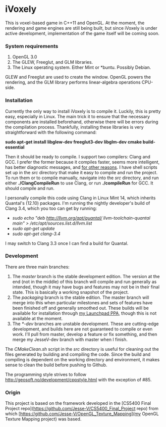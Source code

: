# iVoxely

This is voxel-based game in C++11 and OpenGL. At the moment, the rendering and game engines are still being built, but since iVoxely is under active development, implementation of the game itself will be coming soon.

### System requirements

1. OpenGL 3.0
2. The GLEW, Freeglut, and GLM libraries.
3. The Linux operating system. Either Mint or *buntu. Possibly Debian.

GLEW and Freeglut are used to create the window. OpenGL powers the rendering, and the GLM library performs linear-algebra operations CPU-side.

### Installation

Currently the only way to install iVoxely is to compile it. Luckily, this is pretty easy, especially in Linux. The main trick it to ensure that the necessary components are installed beforehand, otherwise there will be errors during the compilation process. Thankfully, installing these libraries is very straightforward with the following command:

**sudo apt-get install libglew-dev freeglut3-dev libglm-dev cmake build-essential**

Then it should be ready to compile. I support two compilers: Clang and GCC. I prefer the former because it compiles faster, seems more intelligent, has better diagnostic messages, and [for other reasons](http://clang.llvm.org/comparison.html). I have shell scripts set up in the _src_ directory that make it easy to compile and run the project. To run them or to compile manually, navigate into the _src_ directory, and run either **./ClangCompileRun** to use Clang, or run **./compileRun** for GCC. It should compile and run.

I personally compile this code using Clang in Linux Mint 14, which inherits Quantal's (12.10) packages. I'm running the nightly developer's build of Clang 3.4, which you too can get by running:

* *sudo echo "deb http://llvm.org/apt/quantal/ llvm-toolchain-quantal main" > /etc/apt/sources.list.d/llvm.list*
* *sudo apt-get update*
* *sudo apt-get clang-3.4*

I may switch to Clang 3.3 once I can find a build for Quantal.

### Development

There are three main branches:

1. The _master_ branch is the stable development edition. The version at the end (not in the middle) of this branch will compile and run generally as intended, though it may have bugs and features may not be in their final state. This is basically a working snapshot of the project.
2. The _packaging_ branch is the stable edition. The master branch will merge into this when particular milestones and sets of features have been finished off and generally smoothed out. These builds will be available for installation through [my Launchpad PPA](https://launchpad.net/~jvictors), though this is not available at the moment.
3. The _*-dev_ branches are unstable development. These are cutting-edge development, and builds here are not guaranteed to compile or even work. I'll pull from master, develop a feature or fix something, and then merge my JesseV-dev branch with master when I finish.

The *CMakeClean.sh* script in the _src_ directory is useful for cleaning out the files generated by building and compiling the code. Since the build and compiling is dependent on the working directory and environment, it makes sense to clean the build before pushing to Github.

The programming style strives to follow http://geosoft.no/development/cppstyle.html with the exception of #85.

### Origin

This project is based on the framework developed in the [CS5400 Final Project repo](https://github.com/Jesse-V/CS5400_Final_Project repo) from which [https://github.com/Jesse-V/OpenGL_Texture_Mapping](my OpenGL Texture Mapping project) was based.
